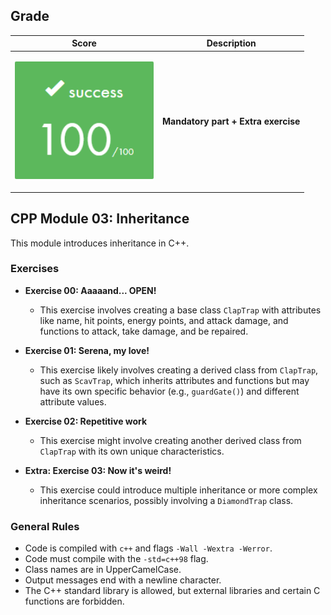 ## Grade

| **Score**           | **Description**     |
|-----------------------|---------------|
| <p align="center"><img width="222px" alt="170px" src="https://github.com/BishopVK/Cursus-42Madrid/blob/main/lvl4/CPP_Module/CPP_Module_03/img/Score_100.png"></p> | **Mandatory part + Extra exercise** |

## CPP Module 03: Inheritance

This module introduces inheritance in C++.

### Exercises

* **Exercise 00: Aaaaand... OPEN!**

    * This exercise involves creating a base class `ClapTrap` with attributes like name, hit points, energy points, and attack damage, and functions to attack, take damage, and be repaired.
* **Exercise 01: Serena, my love!**

    * This exercise likely involves creating a derived class from `ClapTrap`, such as `ScavTrap`, which inherits attributes and functions but may have its own specific behavior (e.g., `guardGate()`) and different attribute values.
* **Exercise 02: Repetitive work**

    * This exercise might involve creating another derived class from `ClapTrap` with its own unique characteristics.
* **Extra: Exercise 03: Now it's weird!**

    * This exercise could introduce multiple inheritance or more complex inheritance scenarios, possibly involving a `DiamondTrap` class.

### General Rules

* Code is compiled with `c++` and flags `-Wall -Wextra -Werror`.
* Code must compile with the `-std=c++98` flag.
* Class names are in UpperCamelCase.
* Output messages end with a newline character.
* The C++ standard library is allowed, but external libraries and certain C functions are forbidden.